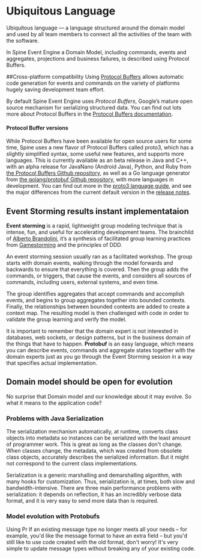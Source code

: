 # Ubiquitous Language

Ubiquitous language — a language structured around the domain model and used by all team members to connect all the activities of the team with the software.

In Spine Event Engine a Domain Model, including commands, events and aggregates, projections and business failures, is described using Protocol Buffers.

##Cross-platform compatibility
Using [Protocol Buffers](https://developers.google.com/protocol-buffers/docs/overview) allows automatic code generation for events and commands on the variety of platforms hugely saving development team effort.

By default Spine Event Engine uses *Protocol Buffers*, Google’s mature open source mechanism for serializing structured data. You can find out lots more about Protocol Buffers in the [Protocol Buffers documentation](https://developers.google.com/protocol-buffers/docs/overview).

#### Protocol Buffer versions

While Protocol Buffers have been available for open source users for some time, Spine uses a new flavor of Protocol Buffers called proto3, which has a slightly simplified syntax, some useful new features, and supports more languages. This is currently available as an beta release in Java and C++, with an alpha release for JavaNano (Android Java), Python, and Ruby from [the Protocol Buffers Github repository](https://github.com/google/protobuf/releases), as well as a Go language generator from [the golang/protobuf Github repository](https://github.com/golang/protobuf), with more languages in development. You can find out more in the [proto3 language guide](https://developers.google.com/protocol-buffers/docs/proto3), and see the major differences from the current default version in the [release notes](https://github.com/google/protobuf/releases).


## Event Storming results instant implementataion
**Event storming** is a rapid, lightweight group modeling technique that is intense, fun, and useful for accelerating development teams. The brainchild of [Alberto Brandolini](https://skillsmatter.com/members/ziobrando#overview), it’s a synthesis of facilitated group learning practices from [Gamestorming](http://gamestorming.com/) and the principles of DDD.

An event storming session usually ran as a facilitated workshop. The group starts with domain events, walking through the model forwards and backwards to ensure that everything is covered. Then the group adds the commands, or triggers, that cause the events, and considers all sources of commands, including users, external systems, and even time.

The group identifies aggregates that accept commands and accomplish events, and begins to group aggregates together into bounded contexts. Finally, the relationships between bounded contexts are added to create a context map. The resulting model is then challenged with code in order to validate the group learning and verify the model.

It is important to remember that the domain expert is not interested in databases, web sockets, or design patterns, but in the business domain of the things that have to happen. 
**Protobuf** is an easy language, which means you can describe events, commands and aggregate states together with the domain experts just as you go through the Event Storming session in a way that specifies actual implementation.

## Domain model should be open for evolution
No surprise that Domain model and our knowledge about it may evolve. So what it means to the application code? 

### Problems with Java Serialization

The serialization mechanism automatically, at runtime, converts class objects into metadata so instances can be serialized with the least amount of programmer work.
This is great as long as the classes don't change. When classes change, the metadata, which was created from obsolete class objects, accurately describes the serialized information. But it might not correspond to the current class implementations.

Serialization is a generic marshalling and demarshalling algorithm, with many hooks for customization. Thus, serialization is, at times, both slow and bandwidth-intensive. There are three main performance problems with serialization: it depends on reflection, it has an incredibly verbose data format, and it is very easy to send more data than is required.

### Model evolution with Protobufs
Using Pr
If an existing message type no longer meets all your needs – for example, you'd like the message format to have an extra field – but you'd still like to use code created with the old format, don't worry! It's very simple to update message types without breaking any of your existing code. 
